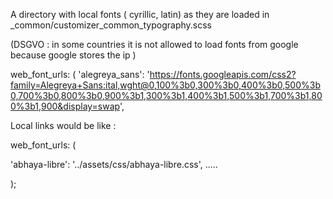  
 A directory with local fonts ( cyrillic, latin) as they are loaded in _common/customizer_common_typography.scss 

(DSGVO : in some countries it is not allowed to load fonts from google because google stores the ip )

web_font_urls: (
'alegreya_sans':  'https://fonts.googleapis.com/css2?family=Alegreya+Sans:ital,wght@0,100%3b0,300%3b0,400%3b0,500%3b0,700%3b0,800%3b0,900%3b1,300%3b1,400%3b1,500%3b1,700%3b1,800%3b1,900&display=swap',


Local links would be like :


web_font_urls: (

'abhaya-libre':      '../assets/css/abhaya-libre.css',
.....

);
